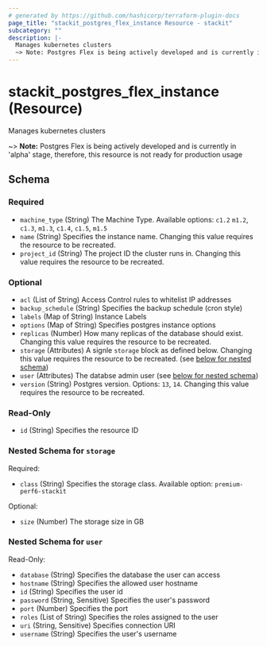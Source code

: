 ```yaml
---
# generated by https://github.com/hashicorp/terraform-plugin-docs
page_title: "stackit_postgres_flex_instance Resource - stackit"
subcategory: ""
description: |-
  Manages kubernetes clusters
  ~> Note: Postgres Flex is being actively developed and is currently in 'alpha' stage, therefore, this resource is not ready for production usage
---
```


# stackit_postgres_flex_instance (Resource)

Manages kubernetes clusters
		
~> **Note:** Postgres Flex is being actively developed and is currently in 'alpha' stage, therefore, this resource is not ready for production usage



<!-- schema generated by tfplugindocs -->
## Schema

### Required

- `machine_type` (String) The Machine Type. Available options: `c1.2` `m1.2`, `c1.3`, `m1.3`, `c1.4`, `c1.5`, `m1.5`
- `name` (String) Specifies the instance name. Changing this value requires the resource to be recreated.
- `project_id` (String) The project ID the cluster runs in. Changing this value requires the resource to be recreated.

### Optional

- `acl` (List of String) Access Control rules to whitelist IP addresses
- `backup_schedule` (String) Specifies the backup schedule (cron style)
- `labels` (Map of String) Instance Labels
- `options` (Map of String) Specifies postgres instance options
- `replicas` (Number) How many replicas of the database should exist. Changing this value requires the resource to be recreated.
- `storage` (Attributes) A signle `storage` block as defined below. Changing this value requires the resource to be recreated. (see [below for nested schema](#nestedatt--storage))
- `user` (Attributes) The databse admin user (see [below for nested schema](#nestedatt--user))
- `version` (String) Postgres version. Options: `13`, `14`. Changing this value requires the resource to be recreated.

### Read-Only

- `id` (String) Specifies the resource ID

<a id="nestedatt--storage"></a>
### Nested Schema for `storage`

Required:

- `class` (String) Specifies the storage class. Available option: `premium-perf6-stackit`

Optional:

- `size` (Number) The storage size in GB


<a id="nestedatt--user"></a>
### Nested Schema for `user`

Read-Only:

- `database` (String) Specifies the database the user can access
- `hostname` (String) Specifies the allowed user hostname
- `id` (String) Specifies the user id
- `password` (String, Sensitive) Specifies the user's password
- `port` (Number) Specifies the port
- `roles` (List of String) Specifies the roles assigned to the user
- `uri` (String, Sensitive) Specifies connection URI
- `username` (String) Specifies the user's username


